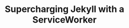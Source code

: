 ---
permalink: /video/supercharging-jekyll-with-a-serviceworker/index.html
title: Supercharging Jekyll with a ServiceWorker
post: /blog/2015/06/04/supercharging-jekyll-with-a-serviceworker.html
src: https://www.youtube.com/embed/wCoUZXBlJWI
tags: video
---